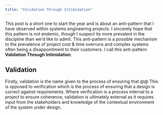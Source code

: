 ```yaml
---
title: "Validation Through Intimidation"
---
```


This post is a short one to start the year and is about an anti-pattern that I have observed within systems engineering projects. I sincerely hope that this pattern is not endemic, though I suspect its more prevalent in the discipline than we'd like to admit. This anti-pattern is a possible mechanism to the prevalence of project cost & time overruns and complex systems often being a disappointment to their customers. I call this anti-pattern **Validation Through Intimidation**.

Validation
----------

Firstly, validation is the name given to the process of ensuring that @@ This is opposed to verification which is the process of ensuring that a design is correct against requirements. Where verification is a process internal to a project to ensure coherence, validation is ultimately external as it requires input from the stakeholders and knowledge of the contextual environment of the system under design.

